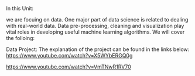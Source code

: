 In this Unit:

we are focuing on data. One major part of data science is related to dealing with real-world data. Data pre-processing, cleaning and visualization play vital roles in developing useful machine learning algorithms. We will cover the folloing: 

Data Project: The explanation of the project can be found in the links below:
https://www.youtube.com/watch?v=X5WYbERGQ0g

https://www.youtube.com/watch?v=VmTNwR1RV70


